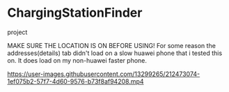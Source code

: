 # ChargingStationFinder
project

MAKE SURE THE LOCATION IS ON BEFORE USING!
For some reason the addresses(details) tab didn't load on a slow huawei phone that i tested this on. It does load on my non-huawei faster phone.

https://user-images.githubusercontent.com/13299265/212473074-1ef075b2-57f7-4d60-9576-b73f8af94208.mp4

